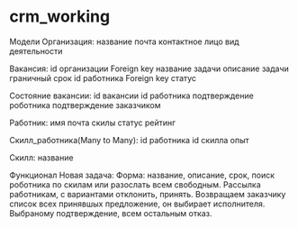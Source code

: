 # crm_working

Модели
Организация:
	название
	почта
	контактное лицо
	вид деятельности

Вакансия:
	id организации Foreign key
	название задачи
	описание задачи
	граничный срок
	id работника Foreign key
	статус


Состояние вакансии:
	id вакансии
	id работника
	подтверждение роботника
	подтверждение заказчиком
	

Работник:
	имя
	почта
	скилы
	статус
	рейтинг

Скилл_работника(Many to Many):
	id работника
	id скилла
	опыт
	
Скилл:
	название

Функционал
Новая задача:
	Форма: название, описание, срок, поиск роботника по скилам или разослать всем свободным.
	Рассылка работникам, с вариантами отклонить, принять. Возвращаем заказчику список всех 		принявшых предложение, он выбирает исполнителя. Выбраному подтверждение, всем остальным 	отказ.
